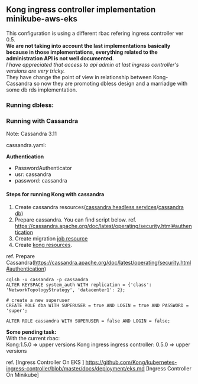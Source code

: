 ## Kong ingress controller implementation minikube-aws-eks

This configuration is using a different rbac refering ingress controller ver 0.5.</br>
**We are not taking into account the last implementations basically
because in those implementations, everything related to the administration API is not well documented**.</br>
*I have appreciated that access to api admin at last ingress controller's versions are very tricky.*  
They have change the point of view in relationship between Kong-Cassandra so now they are promoting dbless design and a marriadge with some db rds implementation.

### Running dbless:

### Running with Cassandra 
Note: Cassandra 3.11

cassandra.yaml:

**Authentication** 
* PasswordAuthenticator
* usr: cassandra 
* password: cassandra      

#### Steps for running Kong with cassandra ###

1. Create cassandra resources([cassandra headless services](https://github.com/ldipotetjob/kong/blob/master/k8s/cassandra_service.yaml)/[cassandra db](https://github.com/ldipotetjob/kong/blob/master/k8s/cassandra_statefulset_minikube.yaml))
2. Prepare cassandra. You can find script below. ref. https://cassandra.apache.org/doc/latest/operating/security.html#authentication
3. Create migration [job resource](https://github.com/ldipotetjob/kong/blob/master/k8s/kong_migration_cassandra.yaml)
4. Create [kong resources](https://github.com/ldipotetjob/kong/blob/master/k8s/kong_all_in_one_aws.yaml).

ref. Prepare Cassandra(https://cassandra.apache.org/doc/latest/operating/security.html#authentication) 

```shell
cqlsh -u cassandra -p cassandra
ALTER KEYSPACE system_auth WITH replication = {'class': 'NetworkTopologyStrategy', 'datacenter1': 2};

# create a new superuser
CREATE ROLE dba WITH SUPERUSER = true AND LOGIN = true AND PASSWORD = 'super';

ALTER ROLE cassandra WITH SUPERUSER = false AND LOGIN = false;
```


**Some pending task:**</br> 
 With the current rbac: </br>
 Kong:1.5.0 => upper versions 
 Kong ingress ingress controller: 0.5.0 => upper versions 

ref.
[Ingress Controller On EKS ] https://github.com/Kong/kubernetes-ingress-controller/blob/master/docs/deployment/eks.md
[Ingress Controller On Minikube] 
